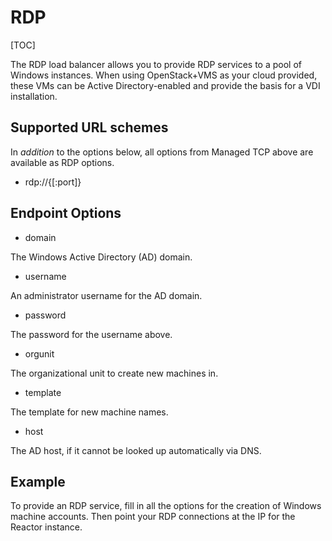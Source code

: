 <h1>RDP</h1>

[TOC]

The RDP load balancer allows you to provide RDP services to a pool of Windows
instances. When using OpenStack+VMS as your cloud provided, these VMs can be
Active Directory-enabled and provide the basis for a VDI installation.

## Supported URL schemes

In *addition* to the options below, all options from Managed TCP above are
available as RDP options.

* rdp://{[:port]}

## Endpoint Options

* domain

The Windows Active Directory (AD) domain.

* username

An administrator username for the AD domain.

* password

The password for the username above.

* orgunit

The organizational unit to create new machines in.

* template

The template for new machine names.

* host

The AD host, if it cannot be looked up automatically via DNS.

## Example

To provide an RDP service, fill in all the options for the creation of Windows
machine accounts. Then point your RDP connections at the IP for the Reactor
instance.
